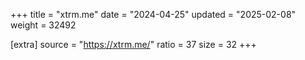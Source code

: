 +++
title = "xtrm.me"
date = "2024-04-25"
updated = "2025-02-08"
weight = 32492

[extra]
source = "https://xtrm.me/"
ratio = 37
size = 32
+++
